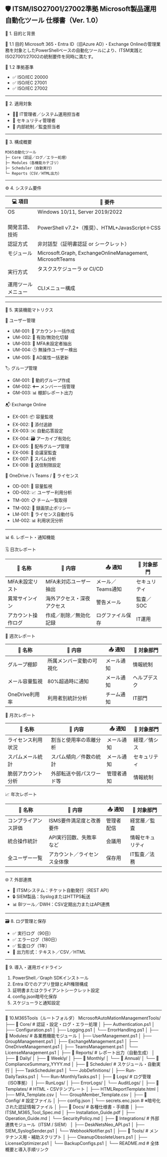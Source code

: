  🛡️ ITSM/ISO27001/27002準拠 Microsoft製品運用自動化ツール 仕様書（Ver. 1.0）
---

 🎯 1. 目的と背景

 🎯 1.1 目的
Microsoft 365・Entra ID（旧Azure AD）・Exchange Onlineの管理業務を対象としたPowerShellベースの自動化ツールにより、ITSM実践とISO27001/27002の統制要件を同時に満たす。

 🧩 1.2 準拠基準
- ✅ ISO/IEC 20000
- ✅ ISO/IEC 27001
- ✅ ISO/IEC 27002

---

 👥 2. 適用対象
- 👨‍💼 IT管理者／システム運用担当者
- 🔐 セキュリティ管理者
- 🧾 内部統制／監査担当者

---

 🧱 3. 構成概要
```text
M365自動化ツール
├─ Core（認証／ログ／エラー処理）
├─ Modules（各機能カテゴリ）
├─ Scheduler（自動実行）
└─ Reports（CSV／HTML出力）
```

---

 ⚙️ 4. システム要件

| 💻 項目      | 🔧 要件                                                 |
|-------------|----------------------------------------------------------|
| OS 　　　　　| Windows 10/11, Server 2019/2022 　　　　　　　　　　　　　　　 |
| 開発言語、技術|PowerShell v7.2+（推奨）、HTML+JavasScript＋CSS 　　　　　　　　| 
| 認証方式　　 | 非対話型（証明書認証 or シークレット） |
| モジュール 　　| Microsoft.Graph, ExchangeOnlineManagement, MicrosoftTeams |
| 実行方式    | タスクスケジューラ or CI/CD 　　　　　　　　　　　　　　　            |
| 運用ツールメニュー| CLIメニュー構成　　　　　　　　　　　　　　　　　　　　　　　　　　　 |

---

 🧩 5. 実装機能マトリクス

 👤 ユーザー管理
- UM-001: 👥 アカウント一括作成
- UM-002: 📴 有効/無効化切替
- UM-003: 🔐 MFA未設定者抽出
- UM-004: 🕒 無操作ユーザー検出
- UM-005: 📝 AD属性一括更新

 🏷️ グループ管理
- GM-001: 📁 動的グループ作成
- GM-002: ➕➖ メンバー一括管理
- GM-003: 📊 棚卸レポート出力

 📬 Exchange Online
- EX-001: 📦 容量監視
- EX-002: 📎 添付追跡
- EX-003: ✉️ 自動応答設定
- EX-004: 🗃️ アーカイブ有効化
- EX-005: 👥 配布グループ管理
- EX-006: 📅 会議室監査
- EX-007: 🚫 スパム分析
- EX-008: 🛑 送信制限設定

 📂 OneDrive / 📞 Teams / 🪪 ライセンス
- OD-001: 🧮 容量監視
- OD-002: 📈 ユーザー利用分析
- TM-001: 📋 チーム一覧取得
- TM-002: 🚫 録画禁止ポリシー
- LM-001: 🎫 ライセンス自動付与
- LM-002: 📊 利用状況分析

---

 📊 6. レポート・通知機能

 🗓️ 日次レポート

| 📄 名称 | 📌 内容 | 📤 通知 | 🎯 対象部門 |
|--------|-------|--------|-------------|
| MFA未設定リスト | MFA未対応ユーザー抽出 | メール／Teams通知 | セキュリティ |
| 異常サインイン | 海外アクセス・深夜アクセス | 警告メール | 監査／SOC |
| アカウント操作ログ | 作成／削除／無効化記録 | ログファイル保存 | IT運用 |

 📅 週次レポート

| 📄 名称 | 📌 内容 | 📤 通知 | 🎯 対象部門 |
|--------|--------|--------|-------------|
| グループ棚卸 | 所属メンバー変動の可視化 | メール通知 | 情報統制 |
| メール容量監視 | 80%超過時に通知 | メール通知 | ヘルプデスク |
| OneDrive利用率 | 利用者別統計分析 | チーム通知 | IT部門 |

 📆 月次レポート

| 📄 名称 | 📌 内容 | 📤 通知 | 🎯 対象部門 |
|--------|--------|--------|-------------|
| ライセンス利用状況 | 割当と使用率の乖離分析 | メール通知 | 経理／情シス |
| スパムメール統計 | スパム傾向／件数の統計 | メール通知 | セキュリティ |
| 脆弱アカウント分析 | 外部転送や弱パスワード等 | 管理者通知 | 情報統制 |

 📈 年次レポート

| 📄 名称 | 📌 内容 | 📤 通知 | 🎯 対象部門 |
|--------|--------|--------|-------------|
| コンプライアンス評価 | ISMS要件満足度と改善要件 | 管理者配信 | 経営層／監査 |
| 統合操作統計 | API実行回数、失敗率など | 会議用 | 情報セキュリティ |
| 全ユーザー一覧 | アカウント／ライセンス全体像 | 保存用 | IT監査／法務 |

---

 🌐 7. 外部連携
- 📮 ITSMシステム：チケット自動発行（REST API）
- 🔒 SIEM製品：SyslogまたはHTTPS転送
- 📊 BIツール／DWH：CSV定期出力またはAPI連携

---

 🗃️ 8. ログ管理と保存
- ✅ 実行ログ（90日）
- ✅ エラーログ（180日）
- ✅ 監査ログ（1年）
- 📁 出力形式：テキスト／CSV／HTML

---

 📌 9. 導入・運用ガイドライン
1. PowerShell／Graph SDKインストール
2. Entra IDでのアプリ登録とAPI権限構成
3. 証明書またはクライアントシークレット設定
4. config.json暗号化保存
5. スケジューラと通知設定

---

📁 10.M365Tools（ルートフォルダ）
MicrosoftAutoMationManagementTools/
├── 📂 Core/                         # 認証・設定・ログ・エラー処理
│   ├── Authentication.ps1
│   ├── Configuration.ps1
│   ├── Logging.ps1
│   └── ErrorHandling.ps1
│
├── 📂 Modules/                      # 各業務機能モジュール
│   ├── UserManagement.ps1
│   ├── GroupManagement.ps1
│   ├── ExchangeManagement.ps1
│   ├── OneDriveManagement.ps1
│   ├── TeamsManagement.ps1
│   └── LicenseManagement.ps1
│
├── 📂 Reports/                      # レポート出力（自動生成）
│   ├── 📂 Daily/
│   ├── 📂 Weekly/
│   ├── 📂 Monthly/
│   └── 📂 Annual/
│       └── 📄 ComplianceSummary_YYYY.md
│
├── 📂 Scheduler/                    # スケジュール・自動実行
│   ├── TaskScheduler.ps1
│   └── JobDefinitions/
│       ├── Run-DailyTasks.ps1
│       └── Run-MonthlyTasks.ps1
│
├── 📂 Logs/                         # ログ管理（ISO準拠）
│   ├── RunLogs/
│   ├── ErrorLogs/
│   └── AuditLogs/
│
├── 📂 Templates/                   # HTML・CSVテンプレート
│   ├── HTMLReportTemplate.html
│   ├── MFA_Template.csv
│   └── GroupMember_Template.csv
│
├── 📂 Config/                      # 設定ファイル
│   ├── config.json
│   └── secrets.enc.json            # ※暗号化された認証情報ファイル
│
├── 📂 Docs/                        # 各種仕様書・手順書
│   ├── ITSM_M365_Tool_Spec.md
│   ├── Installation_Guide.pdf
│   ├── Operation_Guide.md
│   └── SecurityPolicy.md
│
├── 📂 Integrations/               # 外部連携モジュール（ITSM / SIEM）
│   ├── DeskNetsNeo_API.ps1
│   ├── SIEM_SyslogSender.ps1
│   └── WebhookNotifier.ps1
│
├── 📂 Tools/                      # メンテナンス用・補助スクリプト
│   ├── CleanupObsoleteUsers.ps1
│   ├── LicenseOptimizer.ps1
│   └── BackupConfigs.ps1
│
└── README.md                      # 全体概要と導入手順リンク
